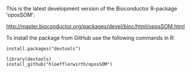 This is the latest development version of the Bioconductor R-package 'oposSOM':

http://master.bioconductor.org/packages/devel/bioc/html/oposSOM.html

To install the package from GitHub use the following commands in R:

```
install.packages("devtools")

library(devtools)
install_github("hloefflerwirth/oposSOM")
```
